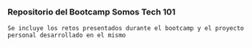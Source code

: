 ### Repositorio del Bootcamp Somos Tech 101

    Se incluye los retos presentados durante el bootcamp y el proyecto personal desarrollado en el mismo
